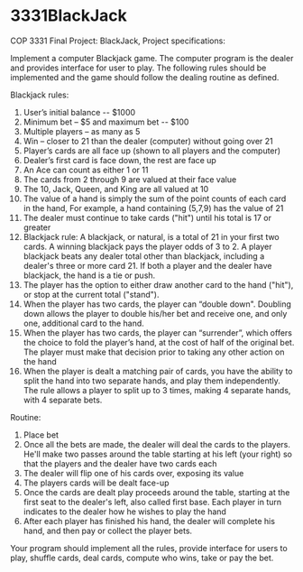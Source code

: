 # 3331BlackJack
COP 3331 Final Project: BlackJack, Project specifications:

Implement a computer Blackjack game. The computer program is the dealer and provides
interface for user to play. The following rules should be implemented and the game
should follow the dealing routine as defined.

Blackjack rules:
  1. User’s initial balance -- $1000
  2. Minimum bet – $5 and maximum bet -- $100
  3. Multiple players – as many as 5
  4. Win – closer to 21 than the dealer (computer) without going over 21
  5. Player’s cards are all face up (shown to all players and the computer)
  6. Dealer’s first card is face down, the rest are face up
  7. An Ace can count as either 1 or 11
  8. The cards from 2 through 9 are valued at their face value
  9. The 10, Jack, Queen, and King are all valued at 10
  10. The value of a hand is simply the sum of the point counts of each card in the
       hand, For example, a hand containing (5,7,9) has the value of 21
  11. The dealer must continue to take cards ("hit") until his total is 17 or greater
  12. Blackjack rule: A blackjack, or natural, is a total of 21 in your first two cards. A
       winning blackjack pays the player odds of 3 to 2. A player blackjack beats any
       dealer total other than blackjack, including a dealer's three or more card 21. If
       both a player and the dealer have blackjack, the hand is a tie or push.
  13. The player has the option to either draw another card to the hand ("hit"), or stop at
       the current total ("stand").
  14. When the player has two cards, the player can “double down". Doubling down
       allows the player to double his/her bet and receive one, and only one, additional
       card to the hand.
  15. When the player has two cards, the player can “surrender”, which offers the
       choice to fold the player’s hand, at the cost of half of the original bet. The player
       must make that decision prior to taking any other action on the hand
  16. When the player is dealt a matching pair of cards, you have the ability to split the
       hand into two separate hands, and play them independently. The rule allows a
       player to split up to 3 times, making 4 separate hands, with 4 separate bets.
       
Routine:
  1. Place bet
  2. Once all the bets are made, the dealer will deal the cards to the players. He'll make
     two passes around the table starting at his left (your right) so that the players and
     the dealer have two cards each
  3. The dealer will flip one of his cards over, exposing its value
  4. The players cards will be dealt face-up
  5. Once the cards are dealt play proceeds around the table, starting at the first seat to
      the dealer's left, also called first base. Each player in turn indicates to the dealer
      how he wishes to play the hand
  6. After each player has finished his hand, the dealer will complete his hand, and
      then pay or collect the player bets.
      
Your program should implement all the rules, provide interface for users to play, shuffle
cards, deal cards, compute who wins, take or pay the bet. 
